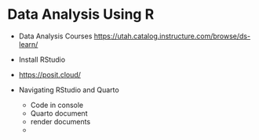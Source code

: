 # Data Analysis Using R

* Data Analysis Courses https://utah.catalog.instructure.com/browse/ds-learn/

* Install RStudio
* https://posit.cloud/
* Navigating RStudio and Quarto
  * Code in console
  * Quarto document
  * render documents
  * 
